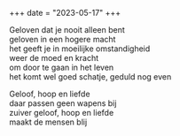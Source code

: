 +++
date = "2023-05-17"
+++

Geloven dat je nooit alleen bent \
geloven in een hogere macht \
het geeft je in moeilijke omstandigheid \
weer de moed en kracht \
om door te gaan in het leven \
het komt wel goed schatje, geduld nog even

Geloof, hoop en liefde \
daar passen geen wapens bij \
zuiver geloof, hoop en liefde \
maakt de mensen blij
